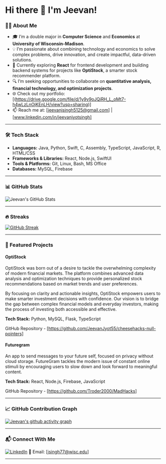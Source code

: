 # Hi there 👋 I'm Jeevan!

### 👨‍💻 About Me
- 🎓 I’m a double major in **Computer Science** and **Economics** at **University of Wisconsin-Madison**.
- 💡 I’m passionate about combining technology and economics to solve complex problems, drive innovation, and create impactful, data-driven solutions.
- 🌱 Currently exploring **React** for frontend development and building backend systems for projects like **OptiStock**, a smarter stock recommender platform.
- 🔍 I’m seeking opportunities to collaborate on **quantitative analysis, financial technology, and optimization projects**.
- 🌐 Check out my portfolio: [(https://drive.google.com/file/d/1y9v9oJQiRH_L_oMt7-h4wLzLnOjKEnLH/view?usp=sharing)]
- 📫 Reach me at: [jeevanjsingh5125@gmail.com] | [www.linkedin.com/in/jeevanjyotsingh]

---

### 🛠️ Tech Stack
- **Languages:** Java, Python, Swift, C, Assembly, TypeScript, JavaScript, R, HTML/CSS
- **Frameworks & Libraries:** React, Node.js, SwiftUI
- **Tools & Platforms:** Git, Linux, Bash, MS Office
- **Databases:** MySQL, Firebase

---

### 📊 GitHub Stats
![Jeevan's GitHub Stats](https://github-readme-stats.vercel.app/api?username=JeevanJyot55&show_icons=true&theme=radical)

---

### 🔥 Streaks
[![GitHub Streak](https://github-readme-streak-stats.herokuapp.com?user=JeevanJyot55&theme=radical&hide_border=true)](https://git.io/streak-stats)

---

### 🚀 Featured Projects
#### **OptiStock**
OptiStock was born out of a desire to tackle the overwhelming complexity of modern financial markets. The platform combines advanced data analysis and optimization techniques to provide personalized stock recommendations based on market trends and user preferences.  

By focusing on clarity and actionable insights, OptiStock empowers users to make smarter investment decisions with confidence. Our vision is to bridge the gap between complex financial models and everyday investors, making the process of investing both accessible and effective.  

**Tech Stack:** Python, MySQL, Flask, TypeScript  

GitHub Repository - [https://github.com/JeevanJyot55/cheesehacks-null-pointers]

#### **Futuregram**
An app to send messages to your future self, focused on privacy without cloud storage. FutureGram tackles the modern issue of constant online stimuli by encouraging users to slow down and look forward to meaningful content.  

**Tech Stack:** React, Node.js, Firebase, JavaScript  

GitHub Repository - [https://github.com/Troder2000/MadHacks]

---

### 📈 GitHub Contribution Graph
[![Jeevan's github activity graph](https://github-readme-activity-graph.vercel.app/graph?username=JeevanJyot55&theme=react-dark)](https://github.com/ashutosh00710/github-readme-activity-graph)

---

### 📬 Connect With Me
[![LinkedIn](https://img.shields.io/badge/LinkedIn-Connect-blue)](https://www.linkedin.com/in/jeevanjyotsingh) 
📧 Email: [jsingh77@wisc.edu]

---
